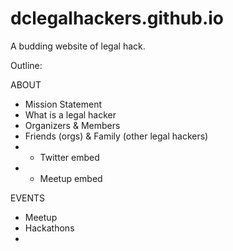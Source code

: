 dclegalhackers.github.io
========================

A budding website of legal hack. 

Outline:

ABOUT
* Mission Statement 
* What is a legal hacker
* Organizers & Members 
* Friends (orgs) & Family (other legal hackers)
* + Twitter embed
* + Meetup embed 

EVENTS 
* Meetup 
* Hackathons 
* 
